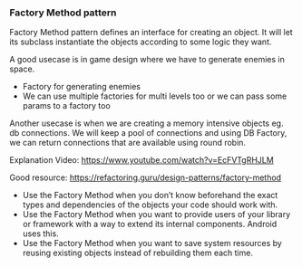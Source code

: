 ### Factory Method pattern 
Factory Method pattern defines an interface for creating an object. It will let its subclass instantiate the objects according to some logic they want. 

A good usecase is in game design where we have to generate enemies in space.
- Factory for generating enemies
- We can use multiple factories for multi levels too or we can pass some params to a factory too

Another usecase is when we are creating a memory intensive objects eg. db connections.
We will keep a pool of connections and using DB Factory, we can return connections that are available using round robin.

Explanation Video:
https://www.youtube.com/watch?v=EcFVTgRHJLM

Good resource: 
https://refactoring.guru/design-patterns/factory-method

- Use the Factory Method when you don’t know beforehand the exact types and dependencies of the objects your code should work with.
- Use the Factory Method when you want to provide users of your library or framework with a way to extend its internal components. Android uses this.
- Use the Factory Method when you want to save system resources by reusing existing objects instead of rebuilding them each time.
